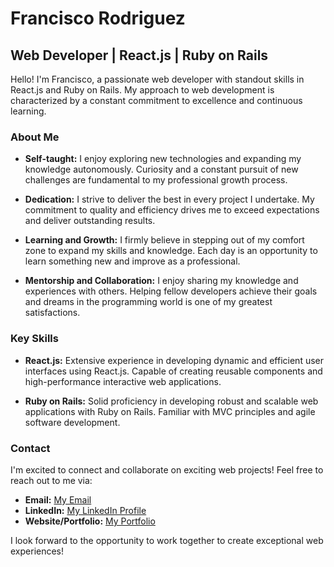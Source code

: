 # Francisco Rodriguez

## Web Developer | React.js | Ruby on Rails

Hello! I'm Francisco, a passionate web developer with standout skills in React.js and Ruby on Rails. My approach to web development is characterized by a constant commitment to excellence and continuous learning.

### About Me

- **Self-taught:** I enjoy exploring new technologies and expanding my knowledge autonomously. Curiosity and a constant pursuit of new challenges are fundamental to my professional growth process.

- **Dedication:** I strive to deliver the best in every project I undertake. My commitment to quality and efficiency drives me to exceed expectations and deliver outstanding results.

- **Learning and Growth:** I firmly believe in stepping out of my comfort zone to expand my skills and knowledge. Each day is an opportunity to learn something new and improve as a professional.

- **Mentorship and Collaboration:** I enjoy sharing my knowledge and experiences with others. Helping fellow developers achieve their goals and dreams in the programming world is one of my greatest satisfactions.

### Key Skills

- **React.js:** Extensive experience in developing dynamic and efficient user interfaces using React.js. Capable of creating reusable components and high-performance interactive web applications.

- **Ruby on Rails:** Solid proficiency in developing robust and scalable web applications with Ruby on Rails. Familiar with MVC principles and agile software development.

### Contact

I'm excited to connect and collaborate on exciting web projects! Feel free to reach out to me via:

- **Email:** [My Email](mailto:franciscorodriguezsv24@gmail.com)
- **LinkedIn:** [My LinkedIn Profile]([https://www.linkedin.com/in/your_profile](https://www.linkedin.com/in/franciscorodriguezsv24/))
- **Website/Portfolio:** [My Portfolio](https://franrodriguez.click/)

I look forward to the opportunity to work together to create exceptional web experiences!
